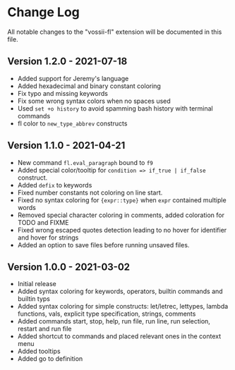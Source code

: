# Change Log

All notable changes to the "vossii-fl" extension will be documented in this file.

## Version 1.2.0 - 2021-07-18

- Added support for Jeremy's language
- Added hexadecimal and binary constant coloring
- Fix typo and missing keywords
- Fix some wrong syntax colors when no spaces used
- Used `set +o history` to avoid spamming bash history with terminal commands
- fl color to `new_type_abbrev` constructs

## Version 1.1.0 - 2021-04-21

- New command `fl.eval_paragraph` bound to `f9`
- Added special color/tooltip for `condition => if_true | if_false` construct.
- Added `defix` to keywords
- Fixed number constants not coloring on line start.
- Fixed no syntax coloring for `{expr::type}` when `expr` contained multiple words
- Removed special character coloring in comments, added coloration for TODO and FIXME
- Fixed wrong escaped quotes detection leading to no hover for identifier and hover for strings
- Added an option to save files before running unsaved files.

## Version 1.0.0 - 2021-03-02

- Initial release
- Added syntax coloring for keywords, operators, builtin commands and builtin typs
- Added syntax coloring for simple constructs: let/letrec, lettypes, lambda functions, vals, explicit type specification, strings, comments
- Added commands start, stop, help, run file, run line, run selection, restart and run file
- Added shortcut to commands and placed relevant ones in the context menu
- Added tooltips
- Added go to definition

